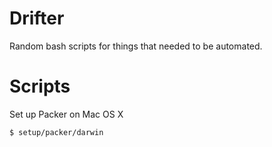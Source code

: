 # Drifter

Random bash scripts for things that needed to be automated.

# Scripts

Set up Packer on Mac OS X

    $ setup/packer/darwin
